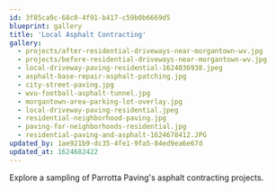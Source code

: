 ```yaml
---
id: 3f85ca9c-68c0-4f91-b417-c59b0b6669d5
blueprint: gallery
title: 'Local Asphalt Contracting'
gallery:
  - projects/after-residential-driveways-near-morgantown-wv.jpg
  - projects/before-residential-driveways-near-morgantown-wv.jpg
  - local-driveway-paving-residential-1624036938.jpeg
  - asphalt-base-repair-asphalt-patching.jpg
  - city-street-paving.jpg
  - wvu-football-asphalt-tunnel.jpg
  - morgantown-area-parking-lot-overlay.jpg
  - local-driveway-paving-residential.jpeg
  - residential-neighborhood-paving.jpg
  - paving-for-neighborhoods-residential.jpg
  - residential-paving-and-asphalt-1624678412.JPG
updated_by: 1ae921b9-dc35-4fe1-9fa5-84ed9ea6e67d
updated_at: 1624682422
---
```

Explore a sampling of Parrotta Paving's asphalt contracting projects.